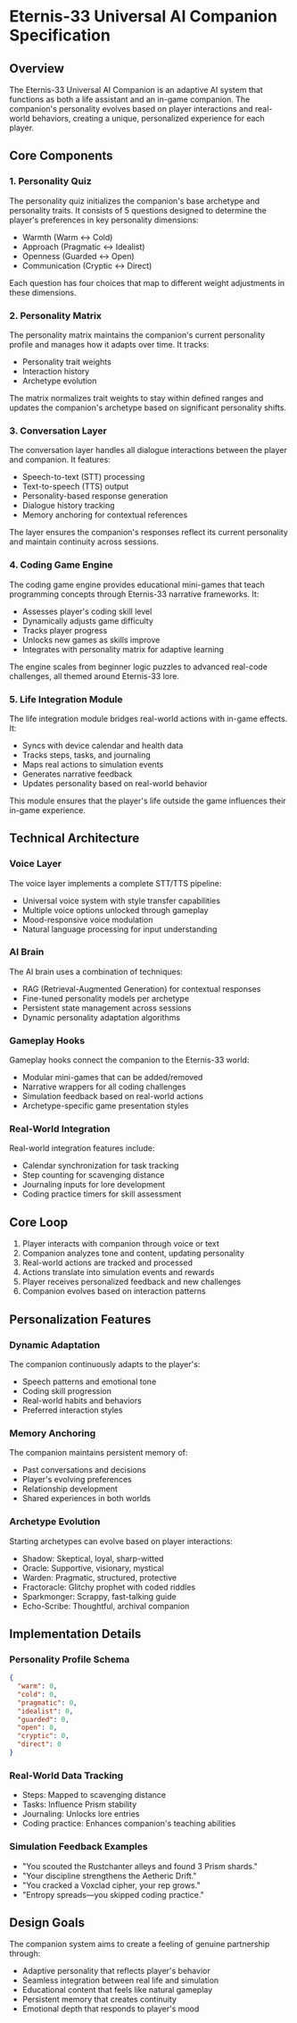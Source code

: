 # Eternis-33 Universal AI Companion Specification

## Overview

The Eternis-33 Universal AI Companion is an adaptive AI system that functions as both a life assistant and an in-game companion. The companion's personality evolves based on player interactions and real-world behaviors, creating a unique, personalized experience for each player.

## Core Components

### 1. Personality Quiz

The personality quiz initializes the companion's base archetype and personality traits. It consists of 5 questions designed to determine the player's preferences in key personality dimensions:

- Warmth (Warm ↔ Cold)
- Approach (Pragmatic ↔ Idealist)
- Openness (Guarded ↔ Open)
- Communication (Cryptic ↔ Direct)

Each question has four choices that map to different weight adjustments in these dimensions.

### 2. Personality Matrix

The personality matrix maintains the companion's current personality profile and manages how it adapts over time. It tracks:

- Personality trait weights
- Interaction history
- Archetype evolution

The matrix normalizes trait weights to stay within defined ranges and updates the companion's archetype based on significant personality shifts.

### 3. Conversation Layer

The conversation layer handles all dialogue interactions between the player and companion. It features:

- Speech-to-text (STT) processing
- Text-to-speech (TTS) output
- Personality-based response generation
- Dialogue history tracking
- Memory anchoring for contextual references

The layer ensures the companion's responses reflect its current personality and maintain continuity across sessions.

### 4. Coding Game Engine

The coding game engine provides educational mini-games that teach programming concepts through Eternis-33 narrative frameworks. It:

- Assesses player's coding skill level
- Dynamically adjusts game difficulty
- Tracks player progress
- Unlocks new games as skills improve
- Integrates with personality matrix for adaptive learning

The engine scales from beginner logic puzzles to advanced real-code challenges, all themed around Eternis-33 lore.

### 5. Life Integration Module

The life integration module bridges real-world actions with in-game effects. It:

- Syncs with device calendar and health data
- Tracks steps, tasks, and journaling
- Maps real actions to simulation events
- Generates narrative feedback
- Updates personality based on real-world behavior

This module ensures that the player's life outside the game influences their in-game experience.

## Technical Architecture

### Voice Layer

The voice layer implements a complete STT/TTS pipeline:

- Universal voice system with style transfer capabilities
- Multiple voice options unlocked through gameplay
- Mood-responsive voice modulation
- Natural language processing for input understanding

### AI Brain

The AI brain uses a combination of techniques:

- RAG (Retrieval-Augmented Generation) for contextual responses
- Fine-tuned personality models per archetype
- Persistent state management across sessions
- Dynamic personality adaptation algorithms

### Gameplay Hooks

Gameplay hooks connect the companion to the Eternis-33 world:

- Modular mini-games that can be added/removed
- Narrative wrappers for all coding challenges
- Simulation feedback based on real-world actions
- Archetype-specific game presentation styles

### Real-World Integration

Real-world integration features include:

- Calendar synchronization for task tracking
- Step counting for scavenging distance
- Journaling inputs for lore development
- Coding practice timers for skill assessment

## Core Loop

1. Player interacts with companion through voice or text
2. Companion analyzes tone and content, updating personality
3. Real-world actions are tracked and processed
4. Actions translate into simulation events and rewards
5. Player receives personalized feedback and new challenges
6. Companion evolves based on interaction patterns

## Personalization Features

### Dynamic Adaptation

The companion continuously adapts to the player's:

- Speech patterns and emotional tone
- Coding skill progression
- Real-world habits and behaviors
- Preferred interaction styles

### Memory Anchoring

The companion maintains persistent memory of:

- Past conversations and decisions
- Player's evolving preferences
- Relationship development
- Shared experiences in both worlds

### Archetype Evolution

Starting archetypes can evolve based on player interactions:

- Shadow: Skeptical, loyal, sharp-witted
- Oracle: Supportive, visionary, mystical
- Warden: Pragmatic, structured, protective
- Fractoracle: Glitchy prophet with coded riddles
- Sparkmonger: Scrappy, fast-talking guide
- Echo-Scribe: Thoughtful, archival companion

## Implementation Details

### Personality Profile Schema

```json
{
  "warm": 0,
  "cold": 0,
  "pragmatic": 0,
  "idealist": 0,
  "guarded": 0,
  "open": 0,
  "cryptic": 0,
  "direct": 0
}
```

### Real-World Data Tracking

- Steps: Mapped to scavenging distance
- Tasks: Influence Prism stability
- Journaling: Unlocks lore entries
- Coding practice: Enhances companion's teaching abilities

### Simulation Feedback Examples

- "You scouted the Rustchanter alleys and found 3 Prism shards."
- "Your discipline strengthens the Aetheric Drift."
- "You cracked a Voxclad cipher, your rep grows."
- "Entropy spreads—you skipped coding practice."

## Design Goals

The companion system aims to create a feeling of genuine partnership through:

- Adaptive personality that reflects player's behavior
- Seamless integration between real life and simulation
- Educational content that feels like natural gameplay
- Persistent memory that creates continuity
- Emotional depth that responds to player's mood
